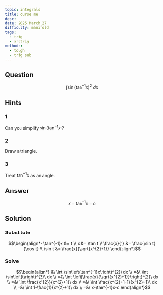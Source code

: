 ```yaml
---
topic: integrals
title: curse me
desc: 
date: 2025 March 27
difficulty: manifold
tags:
  - trig
  - arctrig
methods:
  - tough
  - trig sub
---
```



## Question
```math
\int
  \sin \left(
    \tan^{-1}{x}
  \right)^2
\ dx
```


## Hints

### 1
Can you simplify $\sin\left( \tan^{-1}{x} \right)$?

### 2
Draw a triangle.

### 3
Treat $\tan^{-1}{x}$ as an angle.


## Answer
```math
x-\tan^{-1}x-c
```


## Solution

### Substitute
```math
\begin{align*}
  \tan^{-1}x &= t
  \\ x &= \tan t
  \\ \frac{x}{1} &= \frac{\sin t}{\cos t}
  \\ \sin t &= \frac{x}{\sqrt{x^{2}+1}}
\end{align*}
```

### Solve
```math
\begin{align*}
  &\ \int \sin\left(\tan^{-1}x\right)^{2}\ dx
  \\ =&\ \int \sin\left(t\right)^{2}\ dx
  \\ =&\ \int \left(\frac{x}{\sqrt{x^{2}+1}}\right)^{2}\ dx
  \\ =&\ \int \frac{x^{2}}{x^{2}+1}\ dx
  \\ =&\ \int \frac{x^{2}+1-1}{x^{2}+1}\ dx
  \\ =&\ \int 1-\frac{1}{x^{2}+1}\ dx
  \\ =&\ x-\tan^{-1}x-c
\end{align*}
```
